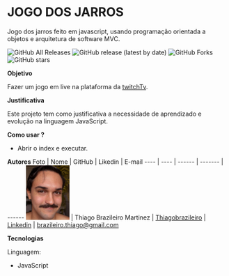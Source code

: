 # JOGO DOS JARROS
Jogo dos jarros feito em javascript, usando programação orientada a objetos e arquitetura de software MVC.


![GitHub All Releases](https://img.shields.io/github/downloads/thiagobrazileiro/JogoDosJarros_POO_MVC_JS/total)
![GitHub release (latest by date)](https://img.shields.io/github/v/release/thiagobrazileiro/JogoDosJarros_POO_MVC_JS)
![GitHub Forks](https://img.shields.io/github/forks/thiagobrazileiro/JogoDosJarros_POO_MVC_JS)
![GitHub stars](https://img.shields.io/github/stars/thiagobrazileiro/JogoDosJarros_POO_MVC_JS)
 


**Objetivo**

Fazer um jogo em live na plataforma da [twitchTv](https://www.twitch.tv/lampibrazil).

**Justificativa**

Este projeto tem como justificativa a necessidade de aprendizado e evolução na linguagem JavaScript.

**Como usar ?**

- Abrir o index e executar.

**Autores**
Foto | Nome | GitHub | Likedin | E-mail
---- | ---- | ------ | ------- | ------
<img src="Doc/ThiagoBrazileiro.jpg" width="100px"> | Thiago Brazileiro Martinez | [Thiagobrazileiro](https://github.com/thiagobrazileiro) | [Linkedin](https://www.linkedin.com/in/thiagobrazileiromartinez/) | brazileiro.thiago@gmail.com

**Tecnologias**

Linguagem:

- JavaScript



